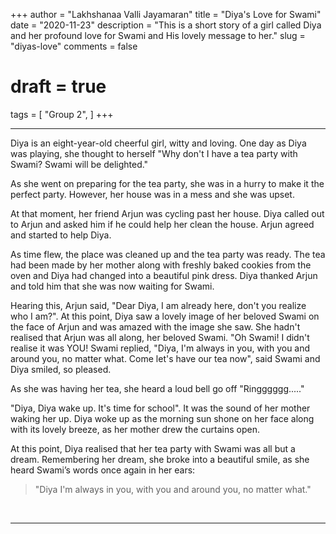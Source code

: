 +++
author = "Lakhshanaa Valli Jayamaran"
title = "Diya's Love for Swami"
date = "2020-11-23"
description = "This is a short story of a girl called Diya and her profound love for Swami and His lovely message to her."
slug = "diyas-love"
comments = false
# draft = true
tags = [
    "Group 2",
]
+++

---

Diya is an eight-year-old cheerful girl, witty and loving. One day as Diya was playing, she thought to herself "Why don't I have a tea party with Swami? Swami will be delighted."  

As she went on preparing for the tea party, she was in a hurry to make it the perfect party. However, her house was in a mess and she was upset. 

At that moment, her friend Arjun was cycling past her house. Diya called out to Arjun and asked him if he could help her clean the house. Arjun agreed and started to help Diya.  

As time flew, the place was cleaned up and the tea party was ready. The tea had been made by her mother along with freshly baked cookies from the oven and Diya had changed into a beautiful pink dress. Diya thanked Arjun and told him that she was now waiting for Swami.

Hearing this, Arjun said, "Dear Diya, I am already here, don't you realize who I am?". At this point, Diya saw a lovely image of her beloved Swami on the face of Arjun and was amazed with the image she saw. She hadn't realised that Arjun was all along, her beloved Swami. "Oh Swami! I didn't realise it was YOU!  Swami replied, "Diya, I'm always in you, with you and around you, no matter what. Come let's have our tea now", said Swami and Diya smiled, so pleased.  

As she was having her tea, she heard a loud bell go off "Ringggggg....."

"Diya, Diya wake up. It's time for school". It was the sound of her mother waking her up. Diya woke up as the morning sun shone on her face along with its lovely breeze, as her mother drew the curtains open.  

At this point, Diya realised that her tea party with Swami was all but a dream. Remembering her dream, she broke into a beautiful smile, as she heard Swami’s words once again in her ears:

>"Diya I'm always in you, with you and around you, no matter what."

<br>

---
